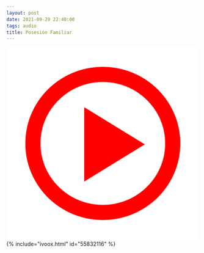 ```yaml
---
layout: post
date: 2021-09-29 22:40:00
tags: audio
title: Posesión Familiar
---
```

![Play](/images/play.png)
{% include="ivoox.html" id="55832116" %}